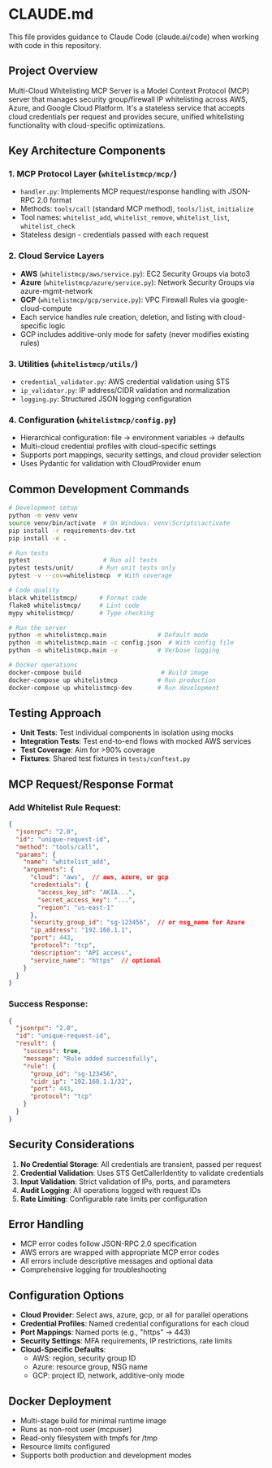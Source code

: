 # CLAUDE.md

This file provides guidance to Claude Code (claude.ai/code) when working with code in this repository.

## Project Overview

Multi-Cloud Whitelisting MCP Server is a Model Context Protocol (MCP) server that manages security group/firewall IP whitelisting across AWS, Azure, and Google Cloud Platform. It's a stateless service that accepts cloud credentials per request and provides secure, unified whitelisting functionality with cloud-specific optimizations.

## Key Architecture Components

### 1. MCP Protocol Layer (`whitelistmcp/mcp/`)
- `handler.py`: Implements MCP request/response handling with JSON-RPC 2.0 format
- Methods: `tools/call` (standard MCP method), `tools/list`, `initialize`
- Tool names: `whitelist_add`, `whitelist_remove`, `whitelist_list`, `whitelist_check`
- Stateless design - credentials passed with each request

### 2. Cloud Service Layers
- **AWS** (`whitelistmcp/aws/service.py`): EC2 Security Groups via boto3
- **Azure** (`whitelistmcp/azure/service.py`): Network Security Groups via azure-mgmt-network
- **GCP** (`whitelistmcp/gcp/service.py`): VPC Firewall Rules via google-cloud-compute
- Each service handles rule creation, deletion, and listing with cloud-specific logic
- GCP includes additive-only mode for safety (never modifies existing rules)

### 3. Utilities (`whitelistmcp/utils/`)
- `credential_validator.py`: AWS credential validation using STS
- `ip_validator.py`: IP address/CIDR validation and normalization
- `logging.py`: Structured JSON logging configuration

### 4. Configuration (`whitelistmcp/config.py`)
- Hierarchical configuration: file → environment variables → defaults
- Multi-cloud credential profiles with cloud-specific settings
- Supports port mappings, security settings, and cloud provider selection
- Uses Pydantic for validation with CloudProvider enum

## Common Development Commands

```bash
# Development setup
python -m venv venv
source venv/bin/activate  # On Windows: venv\Scripts\activate
pip install -r requirements-dev.txt
pip install -e .

# Run tests
pytest                    # Run all tests
pytest tests/unit/       # Run unit tests only
pytest -v --cov=whitelistmcp  # With coverage

# Code quality
black whitelistmcp/      # Format code
flake8 whitelistmcp/     # Lint code
mypy whitelistmcp/       # Type checking

# Run the server
python -m whitelistmcp.main              # Default mode
python -m whitelistmcp.main -c config.json  # With config file
python -m whitelistmcp.main -v           # Verbose logging

# Docker operations
docker-compose build                      # Build image
docker-compose up whitelistmcp           # Run production
docker-compose up whitelistmcp-dev       # Run development
```

## Testing Approach

- **Unit Tests**: Test individual components in isolation using mocks
- **Integration Tests**: Test end-to-end flows with mocked AWS services
- **Test Coverage**: Aim for >90% coverage
- **Fixtures**: Shared test fixtures in `tests/conftest.py`

## MCP Request/Response Format

### Add Whitelist Rule Request:
```json
{
  "jsonrpc": "2.0",
  "id": "unique-request-id",
  "method": "tools/call",
  "params": {
    "name": "whitelist_add",
    "arguments": {
      "cloud": "aws",  // aws, azure, or gcp
      "credentials": {
        "access_key_id": "AKIA...",
        "secret_access_key": "...",
        "region": "us-east-1"
      },
      "security_group_id": "sg-123456",  // or nsg_name for Azure
      "ip_address": "192.168.1.1",
      "port": 443,
      "protocol": "tcp",
      "description": "API access",
      "service_name": "https"  // optional
    }
  }
}
```

### Success Response:
```json
{
  "jsonrpc": "2.0",
  "id": "unique-request-id",
  "result": {
    "success": true,
    "message": "Rule added successfully",
    "rule": {
      "group_id": "sg-123456",
      "cidr_ip": "192.168.1.1/32",
      "port": 443,
      "protocol": "tcp"
    }
  }
}
```

## Security Considerations

1. **No Credential Storage**: All credentials are transient, passed per request
2. **Credential Validation**: Uses STS GetCallerIdentity to validate credentials
3. **Input Validation**: Strict validation of IPs, ports, and parameters
4. **Audit Logging**: All operations logged with request IDs
5. **Rate Limiting**: Configurable rate limits per configuration

## Error Handling

- MCP error codes follow JSON-RPC 2.0 specification
- AWS errors are wrapped with appropriate MCP error codes
- All errors include descriptive messages and optional data
- Comprehensive logging for troubleshooting

## Configuration Options

- **Cloud Provider**: Select aws, azure, gcp, or all for parallel operations
- **Credential Profiles**: Named credential configurations for each cloud
- **Port Mappings**: Named ports (e.g., "https" → 443)
- **Security Settings**: MFA requirements, IP restrictions, rate limits
- **Cloud-Specific Defaults**: 
  - AWS: region, security group ID
  - Azure: resource group, NSG name
  - GCP: project ID, network, additive-only mode

## Docker Deployment

- Multi-stage build for minimal runtime image
- Runs as non-root user (mcpuser)
- Read-only filesystem with tmpfs for /tmp
- Resource limits configured
- Supports both production and development modes